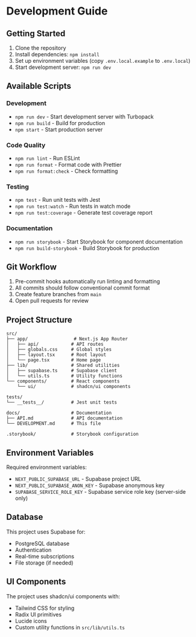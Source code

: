 # Development Guide

## Getting Started

1. Clone the repository
2. Install dependencies: `npm install`
3. Set up environment variables (copy `.env.local.example` to `.env.local`)
4. Start development server: `npm run dev`

## Available Scripts

### Development

- `npm run dev` - Start development server with Turbopack
- `npm run build` - Build for production
- `npm start` - Start production server

### Code Quality

- `npm run lint` - Run ESLint
- `npm run format` - Format code with Prettier
- `npm run format:check` - Check formatting

### Testing

- `npm test` - Run unit tests with Jest
- `npm run test:watch` - Run tests in watch mode
- `npm run test:coverage` - Generate test coverage report

### Documentation

- `npm run storybook` - Start Storybook for component documentation
- `npm run build-storybook` - Build Storybook for production

## Git Workflow

1. Pre-commit hooks automatically run linting and formatting
2. All commits should follow conventional commit format
3. Create feature branches from `main`
4. Open pull requests for review

## Project Structure

```
src/
├── app/                 # Next.js App Router
│   ├── api/            # API routes
│   ├── globals.css     # Global styles
│   ├── layout.tsx      # Root layout
│   └── page.tsx        # Home page
├── lib/                # Shared utilities
│   ├── supabase.ts     # Supabase client
│   └── utils.ts        # Utility functions
└── components/         # React components
    └── ui/             # shadcn/ui components

tests/
└── __tests__/          # Jest unit tests

docs/                   # Documentation
├── API.md              # API documentation
└── DEVELOPMENT.md      # This file

.storybook/             # Storybook configuration
```

## Environment Variables

Required environment variables:

- `NEXT_PUBLIC_SUPABASE_URL` - Supabase project URL
- `NEXT_PUBLIC_SUPABASE_ANON_KEY` - Supabase anonymous key
- `SUPABASE_SERVICE_ROLE_KEY` - Supabase service role key (server-side only)

## Database

This project uses Supabase for:

- PostgreSQL database
- Authentication
- Real-time subscriptions
- File storage (if needed)

## UI Components

The project uses shadcn/ui components with:

- Tailwind CSS for styling
- Radix UI primitives
- Lucide icons
- Custom utility functions in `src/lib/utils.ts`
